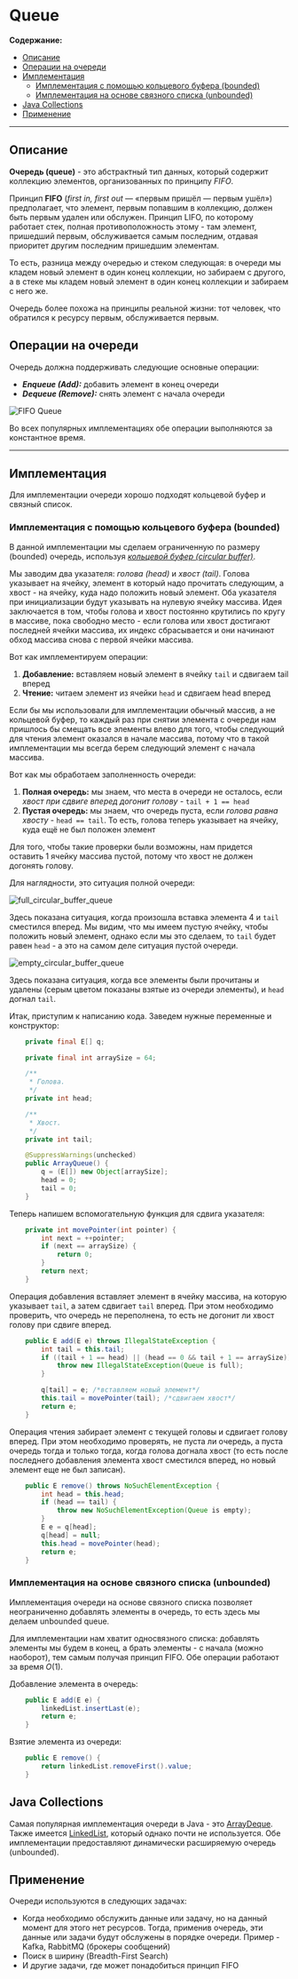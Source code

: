 # Queue

**Содержание:**
- [Описание](#описание)
- [Операции на очереди](#операции-на-очереди)
- [Имплементация](#имплементация)
    - [Имплементация с помощью кольцевого буфера (bounded)](#имплементация-с-помощью-кольцевого-буфера-bounded)
    - [Имплементация на основе связного списка (unbounded)](#имплементация-на-основе-связного-списка-unbounded)
- [Java Collections](#java-collections)
- [Применение](#применение)

---

## Описание

**Очередь (queue)** - это абстрактный тип данных, который содержит коллекцию элементов, организованных по принципу *FIFO*.

Принцип **FIFO** (*first in, first out* — «первым пришёл — первым ушёл») предполагает, что элемент, первым попавшим в коллекцию, должен быть первым удален или обслужен. Принцип LIFO, по которому работает стек, полная противоположность этому - там элемент, пришедший первым, обслуживается самым последним, отдавая приоритет другим последним пришедшим элементам.

То есть, разница между очередью и стеком следующая: в очереди мы кладем новый элемент в один конец коллекции, но забираем с другого, а в стеке мы кладем новый элемент в один конец коллекции и забираем с него же.

Очередь более похожа на принципы реальной жизни: тот человек, что обратился к ресурсу первым, обслуживается первым.

## Операции на очереди

Очередь должна поддерживать следующие основные операции:

- ***Enqueue (Add):*** добавить элемент в конец очереди
- ***Dequeue (Remove):*** снять элемент с начала очереди

![FIFO Queue](../../assets/fifo_queue.png)

Во всех популярных имплементациях обе операции выполняются за константное время.

---

## Имплементация

Для имплементации очереди хорошо подходят кольцевой буфер и связный список.

### Имплементация с помощью кольцевого буфера (bounded)

В данной имплементации мы сделаем ограниченную по размеру (bounded) очередь, используя *[кольцевой буфер (circular buffer)](https://en.wikipedia.org/wiki/Circular_buffer)*.

Мы заводим два указателя: *голова (head)* и *хвост (tail)*. Голова указывает на ячейку, элемент в который надо прочитать следующим, а хвост - на ячейку, куда надо положить новый элемент. Оба указателя при инициализации будут указывать на нулевую ячейку массива. Идея заключается в том, чтобы голова и хвост постоянно крутились по кругу в массиве, пока свободно место - если голова или хвост достигают последней ячейки массива, их индекс сбрасывается и они начинают обход массива снова с первой ячейки массива.

Вот как имплементируем операции:
1. **Добавление:** вставляем новый элемент в ячейку `tail` и сдвигаем tail вперед
2. **Чтение:** читаем элемент из ячейки `head` и сдвигаем head вперед

Если бы мы использовали для имплементации обычный массив, а не кольцевой буфер, то каждый раз при снятии элемента с очереди нам пришлось бы смещать все элементы влево для того, чтобы следующий для чтения элемент оказался в начале массива, потому что в такой имплементации мы всегда берем следующий элемент с начала массива.

Вот как мы обработаем заполненность очереди:
1. **Полная очередь:** мы знаем, что места в очереди не осталось, если *хвост при сдвиге вперед догонит голову* - `tail + 1 == head`
2. **Пустая очередь:** мы знаем, что очередь пуста, если *голова равна хвосту* - `head == tail`. То есть, голова теперь указывает на ячейку, куда ещё не был положен элемент

Для того, чтобы такие проверки были возможны, нам придется оставить 1 ячейку массива пустой, потому что хвост не должен догонять голову.

Для наглядности, это ситуация полной очереди:

![full_circular_buffer_queue](../../assets/full_circular_buffer_queue.png)

Здесь показана ситуация, когда произошла вставка элемента 4 и `tail` сместился вперед. Мы видим, что мы имеем пустую ячейку, чтобы положить новый элемент, однако если мы это сделаем, то `tail` будет равен `head` - а это на самом деле ситуация пустой очереди.

![empty_circular_buffer_queue](../../assets/empty_circular_buffer_queue.png)

Здесь показана ситуация, когда все элементы были прочитаны и удалены (серым цветом показаны взятые из очереди элементы), и `head` догнал `tail`.

Итак, приступим к написанию кода. Заведем нужные переменные и конструктор:

```java
    private final E[] q;

    private final int arraySize = 64;

    /**
     * Голова.
     */
    private int head;

    /**
     * Хвост.
     */
    private int tail;

    @SuppressWarnings(unchecked)
    public ArrayQueue() {
        q = (E[]) new Object[arraySize];
        head = 0;
        tail = 0;
    }
```

Теперь напишем вспомогательную функция для сдвига указателя:

```java
    private int movePointer(int pointer) {
        int next = ++pointer;
        if (next == arraySize) {
            return 0;
        }
        return next;
    }
```

Операция добавления вставляет элемент в ячейку массива, на которую указывает `tail`, а затем сдвигает `tail` вперед. При этом необходимо проверить, что очередь не переполнена, то есть не догонит ли хвост голову при сдвиге вперед.

```java
    public E add(E e) throws IllegalStateException {
        int tail = this.tail;
        if ((tail + 1 == head) || (head == 0 && tail + 1 == arraySize)) {
            throw new IllegalStateException(Queue is full);
        }

        q[tail] = e; /*вставляем новый элемент*/
        this.tail = movePointer(tail); /*сдвигаем хвост*/
        return e;
    }
```

Операция чтения забирает элемент с текущей головы и сдвигает голову вперед. При этом необходимо проверять, не пуста ли очередь, а пуста очередь тогда и только тогда, когда голова догнала хвост (то есть после последнего добавления элемента хвост сместился вперед, но новый элемент еще не был записан).

```java
    public E remove() throws NoSuchElementException {
        int head = this.head;
        if (head == tail) {
            throw new NoSuchElementException(Queue is empty);
        }
        E e = q[head];
        q[head] = null;
        this.head = movePointer(head);
        return e;
    }
```

### Имплементация на основе связного списка (unbounded)

Имплементация очереди на основе связного списка позволяет неограниченно добавлять элементы в очередь, то есть здесь мы делаем unbounded queue.

Для имплементации нам хватит односвязного списка: добавлять элементы мы будем в конец, а брать элементы - с начала (можно наоборот), тем самым получая принцип FIFO. Обе операции работают за время $O(1)$.

Добавление элемента в очередь:

```java
    public E add(E e) {
        linkedList.insertLast(e);
        return e;
    }
```

Взятие элемента из очереди:

```java
    public E remove() {
        return linkedList.removeFirst().value;
    }
```

## Java Collections

Самая популярная имплементация очереди в Java - это [ArrayDeque](https://docs.oracle.com/javase/8/docs/api/java/util/ArrayDeque.html). Также имеется [LinkedList](https://docs.oracle.com/javase/8/docs/api/java/util/LinkedList.html), который однако почти не используется. Обе имплементации предоставляют динамически расширяемую очередь (unbounded).

## Применение

Очереди используются в следующих задачах:
- Когда необходимо обслужить данные или задачу, но на данный момент для этого нет ресурсов. Тогда, применив очередь, эти данные или задачи будут обслужены в порядке очереди. Пример - Kafka, RabbitMQ (брокеры сообщений)
- Поиск в ширину (Breadth-First Search)
- И другие задачи, где может понадобиться принцип FIFO
